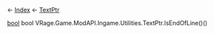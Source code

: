 ← [Index](Api-Index) ← [TextPtr](VRage.Game.ModAPI.Ingame.Utilities.TextPtr)

[bool](System.Boolean) bool VRage.Game.ModAPI.Ingame.Utilities.TextPtr.IsEndOfLine()()